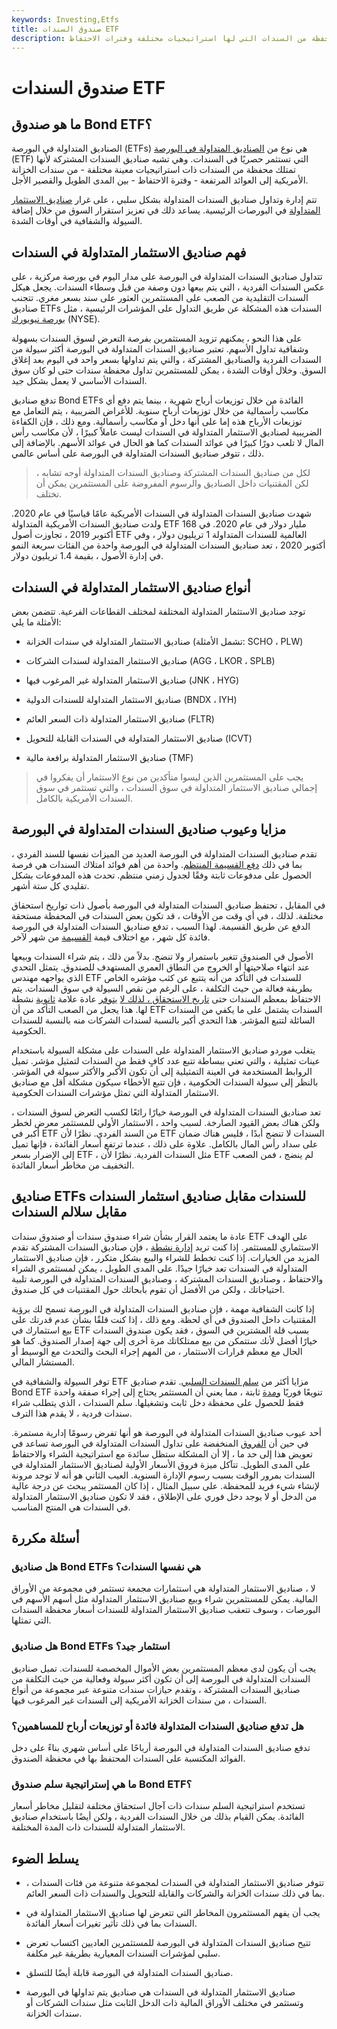 ```yaml
---
keywords: Investing,Etfs
title: صندوق السندات ETF
description: تشبه صناديق السندات المتداولة في البورصة إلى حد كبير صناديق السندات المشتركة من حيث أنها تمتلك محفظة من السندات التي لها استراتيجيات مختلفة وفترات الاحتفاظ.
---
```


# صندوق السندات ETF
## ما هو صندوق Bond ETF؟

الصناديق المتداولة في البورصة (ETFs) هي نوع من [الصناديق المتداولة في البورصة](/etf) (ETF) التي تستثمر حصريًا في السندات. وهي تشبه صناديق السندات المشتركة لأنها تمتلك محفظة من السندات ذات استراتيجيات معينة مختلفة - من سندات الخزانة الأمريكية إلى العوائد المرتفعة - وفترة الاحتفاظ - بين المدى الطويل والقصير الأجل.

تتم إدارة وتداول صناديق السندات المتداولة بشكل سلبي ، على غرار [صناديق الاستثمار المتداولة](/stock-etf) في البورصات الرئيسية. يساعد ذلك في تعزيز استقرار السوق من خلال إضافة السيولة والشفافية في أوقات الشدة.

## فهم صناديق الاستثمار المتداولة في السندات

تتداول صناديق السندات المتداولة في البورصة على مدار اليوم في بورصة مركزية ، على عكس السندات الفردية ، التي يتم بيعها دون وصفة من قبل وسطاء السندات. يجعل هيكل السندات التقليدية من الصعب على المستثمرين العثور على سند بسعر مغري. تتجنب صناديق ETFs السندات هذه المشكلة عن طريق التداول على المؤشرات الرئيسية ، مثل [بورصة نيويورك](/nyse) (NYSE).

على هذا النحو ، يمكنهم تزويد المستثمرين بفرصة التعرض لسوق السندات بسهولة وشفافية تداول الأسهم. تعتبر صناديق السندات المتداولة في البورصة أكثر سيولة من السندات الفردية والصناديق المشتركة ، والتي يتم تداولها بسعر واحد في اليوم بعد إغلاق السوق. وخلال أوقات الشدة ، يمكن للمستثمرين تداول محفظة سندات حتى لو كان سوق السندات الأساسي لا يعمل بشكل جيد.

تدفع صناديق Bond ETFs الفائدة من خلال توزيعات أرباح شهرية ، بينما يتم دفع أي مكاسب رأسمالية من خلال توزيعات أرباح سنوية. للأغراض الضريبية ، يتم التعامل مع توزيعات الأرباح هذه إما على أنها دخل أو مكاسب رأسمالية. ومع ذلك ، فإن الكفاءة الضريبية لصناديق الاستثمار المتداولة في السندات ليست عاملاً كبيرًا ، لأن مكاسب رأس المال لا تلعب دورًا كبيرًا في عوائد السندات كما هو الحال في عوائد الأسهم. بالإضافة إلى ذلك ، تتوفر صناديق السندات المتداولة في البورصة على أساس عالمي.

> لكل من صناديق السندات المشتركة وصناديق السندات المتداولة أوجه تشابه ، لكن المقتنيات داخل الصناديق والرسوم المفروضة على المستثمرين يمكن أن تختلف.

>

شهدت صناديق السندات المتداولة في السندات الأمريكية عامًا قياسيًا في عام 2020. ولدت صناديق السندات الأمريكية المتداولة ETF 168 مليار دولار في عام 2020. في أكتوبر 2019 ، تجاوزت أصول ETF العالمية للسندات المتداولة 1 تريليون دولار ، وفي أكتوبر 2020 ، تعد صناديق السندات المتداولة في البورصة واحدة من الفئات سريعة النمو في إدارة الأصول ، بقيمة 1.4 تريليون دولار.

## أنواع صناديق الاستثمار المتداولة في السندات

توجد صناديق الاستثمار المتداولة المختلفة لمختلف القطاعات الفرعية. تتضمن بعض الأمثلة ما يلي:

- صناديق الاستثمار المتداولة في سندات الخزانة (تشمل الأمثلة: SCHO ، PLW)

- صناديق الاستثمار المتداولة لسندات الشركات (AGG ، LKOR ، SPLB)

- صناديق الاستثمار المتداولة غير المرغوب فيها (JNK ، HYG)

- صناديق الاستثمار المتداولة للسندات الدولية (BNDX ، IYH)

- صناديق الاستثمار المتداولة ذات السعر العائم (FLTR)

- صناديق الاستثمار المتداولة في السندات القابلة للتحويل (ICVT)

- صناديق الاستثمار المتداولة برافعة مالية (TMF)

> يجب على المستثمرين الذين ليسوا متأكدين من نوع الاستثمار أن يفكروا في إجمالي صناديق الاستثمار المتداولة في سوق السندات ، والتي تستثمر في سوق السندات الأمريكية بالكامل.

>

## مزايا وعيوب صناديق السندات المتداولة في البورصة

تقدم صناديق السندات المتداولة في البورصة العديد من الميزات نفسها للسند الفردي ، بما في ذلك [دفع القسيمة المنتظم](/bulletrepayment). واحدة من أهم فوائد امتلاك السندات هي فرصة الحصول على مدفوعات ثابتة وفقًا لجدول زمني منتظم. تحدث هذه المدفوعات بشكل تقليدي كل ستة أشهر.

في المقابل ، تحتفظ صناديق السندات المتداولة في البورصة بأصول ذات تواريخ استحقاق مختلفة. لذلك ، في أي وقت من الأوقات ، قد تكون بعض السندات في المحفظة مستحقة الدفع عن طريق القسيمة. لهذا السبب ، تدفع صناديق السندات المتداولة في البورصة فائدة كل شهر ، مع اختلاف قيمة [القسيمة](/coupon) من شهر لآخر.

الأصول في الصندوق تتغير باستمرار ولا تنضج. بدلاً من ذلك ، يتم شراء السندات وبيعها عند انتهاء صلاحيتها أو الخروج من النطاق العمري المستهدف للصندوق. يتمثل التحدي الذي يواجهه مهندس ETF للسندات في التأكد من أنه يتتبع عن كثب مؤشره الخاص بطريقة فعالة من حيث التكلفة ، على الرغم من نقص السيولة في سوق السندات. يتم الاحتفاظ بمعظم السندات حتى [تاريخ الاستحقاق ، لذلك لا](/maturity) [يتوفر](/secondarymarket) عادة علامة [ثانوية](/secondarymarket) نشطة لها. هذا يجعل من الصعب التأكد من أن ETF السندات يشتمل على ما يكفي من السندات السائلة لتتبع المؤشر. هذا التحدي أكبر بالنسبة لسندات الشركات منه بالنسبة للسندات الحكومية.

يتغلب موردو صناديق الاستثمار المتداولة على السندات على مشكلة السيولة باستخدام عينات تمثيلية ، والتي تعني ببساطة تتبع عدد كافٍ فقط من السندات لتمثيل مؤشر. تميل الروابط المستخدمة في العينة التمثيلية إلى أن تكون الأكبر والأكثر سيولة في المؤشر. بالنظر إلى سيولة السندات الحكومية ، فإن تتبع الأخطاء سيكون مشكلة أقل مع صناديق الاستثمار المتداولة التي تمثل مؤشرات السندات الحكومية.

تعد صناديق السندات المتداولة في البورصة خيارًا رائعًا لكسب التعرض لسوق السندات ، ولكن هناك بعض القيود الصارخة. لسبب واحد ، الاستثمار الأولي للمستثمر معرض لخطر أكبر في ETF من السند الفردي. نظرًا لأن ETF السندات لا تنضج أبدًا ، فليس هناك ضمان على سداد رأس المال بالكامل. علاوة على ذلك ، عندما ترتفع أسعار الفائدة ، فإنها تميل إلى الإضرار بسعر ETF ، مثل السندات الفردية. نظرًا لأن ETF لم ينضج ، فمن الصعب التخفيف من مخاطر أسعار الفائدة.

## صناديق ETFs للسندات مقابل صناديق استثمار السندات مقابل سلالم السندات

عادة ما يعتمد القرار بشأن شراء صندوق سندات أو صندوق سندات ETF على الهدف الاستثماري للمستثمر. إذا كنت تريد [إدارة نشطة](/activemanagement) ، فإن صناديق السندات المشتركة تقدم المزيد من الخيارات. إذا كنت تخطط للشراء والبيع بشكل متكرر ، فإن صناديق الاستثمار المتداولة في السندات تعد خيارًا جيدًا. على المدى الطويل ، يمكن لمستثمري الشراء والاحتفاظ ، وصناديق السندات المشتركة ، وصناديق السندات المتداولة في البورصة تلبية احتياجاتك ، ولكن من الأفضل أن تقوم بأبحاثك حول المقتنيات في كل صندوق.

إذا كانت الشفافية مهمة ، فإن صناديق السندات المتداولة في البورصة تسمح لك برؤية المقتنيات داخل الصندوق في أي لحظة. ومع ذلك ، إذا كنت قلقًا بشأن عدم قدرتك على بيع استثمارك في ETF بسبب قلة المشترين في السوق ، فقد يكون صندوق السندات خيارًا أفضل لأنك ستتمكن من بيع ممتلكاتك مرة أخرى إلى جهة إصدار الصندوق. كما هو الحال مع معظم قرارات الاستثمار ، من المهم إجراء البحث والتحدث مع الوسيط أو المستشار المالي.

توفر السيولة والشفافية في ETF مزايا أكثر من [سلم السندات السلبي](/bondladder). تقدم صناديق Bond ETF تنويعًا فوريًا [ومدة](/duration) ثابتة ، مما يعني أن المستثمر يحتاج إلى إجراء صفقة واحدة فقط للحصول على محفظة دخل ثابت وتشغيلها. سلم السندات ، الذي يتطلب شراء سندات فردية ، لا يقدم هذا الترف.

أحد عيوب صناديق السندات المتداولة في البورصة هو أنها تفرض رسومًا إدارية مستمرة. في حين أن [الفروق](/spread) المنخفضة على تداول السندات المتداولة في البورصة تساعد في تعويض هذا إلى حد ما ، إلا أن المشكلة ستظل سائدة مع استراتيجية الشراء والاحتفاظ على المدى الطويل. تتآكل ميزة فروق الأسعار الأولية لصناديق الاستثمار المتداولة في السندات بمرور الوقت بسبب رسوم الإدارة السنوية. العيب الثاني هو أنه لا توجد مرونة لإنشاء شيء فريد للمحفظة. على سبيل المثال ، إذا كان المستثمر يبحث عن درجة عالية من الدخل أو لا يوجد دخل فوري على الإطلاق ، فقد لا تكون صناديق الاستثمار المتداولة في السندات هي المنتج المناسب.

## أسئلة مكررة

### هل صناديق Bond ETFs هي نفسها السندات؟

لا ، صناديق الاستثمار المتداولة هي استثمارات مجمعة تستثمر في مجموعة من الأوراق المالية. يمكن للمستثمرين شراء وبيع صناديق الاستثمار المتداولة مثل أسهم الأسهم في البورصات ، وسوف تتعقب صناديق الاستثمار المتداولة للسندات أسعار محفظة السندات التي تمثلها.

### هل صناديق Bond ETFs استثمار جيد؟

يجب أن يكون لدى معظم المستثمرين بعض الأموال المخصصة للسندات. تميل صناديق السندات المتداولة في البورصة إلى أن تكون أكثر سيولة وفعالية من حيث التكلفة من صناديق السندات المشتركة ، وتقدم حيازات سندات متنوعة عبر مجموعة من أنواع السندات ، من سندات الخزانة الأمريكية إلى السندات غير المرغوب فيها.

### هل تدفع صناديق السندات المتداولة فائدة أو توزيعات أرباح للمساهمين؟

تدفع صناديق السندات المتداولة في البورصة أرباحًا على أساس شهري بناءً على دخل الفوائد المكتسبة على السندات المحتفظ بها في محفظة الصندوق.

### ما هي إستراتيجية سلم صندوق Bond ETF؟

تستخدم استراتيجية السلم سندات ذات آجال استحقاق مختلفة لتقليل مخاطر أسعار الفائدة. يمكن القيام بذلك من خلال السندات الفردية ، ولكن أيضًا باستخدام صناديق الاستثمار المتداولة للسندات ذات المدة المختلفة.

## يسلط الضوء

- تتوفر صناديق الاستثمار المتداولة في السندات لمجموعة متنوعة من فئات السندات ، بما في ذلك سندات الخزانة والشركات والقابلة للتحويل والسندات ذات السعر العائم.

- يجب أن يفهم المستثمرون المخاطر التي تتعرض لها صناديق الاستثمار المتداولة في السندات بما في ذلك تأثير تغيرات أسعار الفائدة.

- تتيح صناديق السندات المتداولة في البورصة للمستثمرين العاديين اكتساب تعرض سلبي لمؤشرات السندات المعيارية بطريقة غير مكلفة.

- صناديق السندات المتداولة في البورصة قابلة أيضًا للتسلق.

- صناديق الاستثمار المتداولة في السندات هي صناديق يتم تداولها في البورصة وتستثمر في مختلف الأوراق المالية ذات الدخل الثابت مثل سندات الشركات أو سندات الخزانة.

